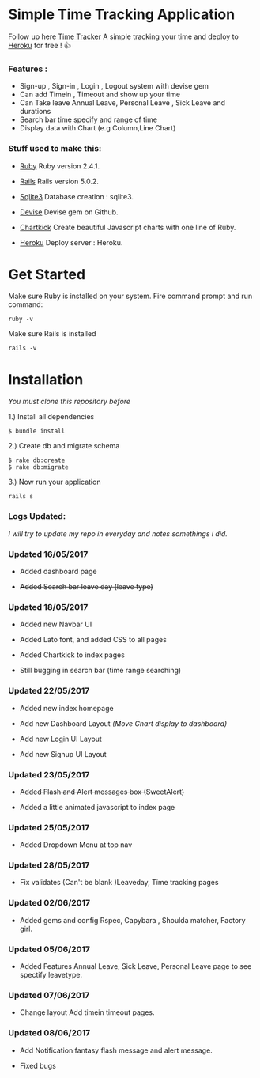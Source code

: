 # Simple Time Tracking Application

Follow up here [Time Tracker](https://simple-time-tracker.herokuapp.com)  A simple tracking your time and deploy to [Heroku](https://www.heroku.com) for free ! :+1:



### Features :

* Sign-up , Sign-in , Login , Logout system with devise gem
* Can add Timein , Timeout and show up your time
* Can Take leave  Annual Leave, Personal Leave , Sick Leave and durations
* Search bar time specify and range of time
* Display data with Chart (e.g Column,Line Chart)



### Stuff used to make this:

* [Ruby](https://www.ruby-lang.org/en/) Ruby version 2.4.1.

* [Rails](http://rubyonrails.org/) Rails version 5.0.2.

* [Sqlite3](https://www.sqlite.org/) Database creation : sqlite3.

* [Devise](https://github.com/plataformatec/devise) Devise gem on Github.

* [Chartkick](http://chartkick.com/) Create beautiful Javascript charts with one line of Ruby.

* [Heroku](https://www.heroku.com) Deploy server : Heroku.


# Get Started

Make sure Ruby is installed on your system. Fire command prompt and run command:

`ruby -v`

Make sure Rails is installed

`rails -v`


# Installation

*You must clone this repository before*

1.) Install all dependencies

`$ bundle install`


2.) Create db and migrate schema

```
$ rake db:create
$ rake db:migrate
```

3.) Now run your application

`rails s`




### Logs Updated:

*I will try to update my repo in everyday and notes somethings i did.*


### Updated 16/05/2017

* Added dashboard page

* ~~Added Search bar leave day (leave type)~~




### Updated 18/05/2017

* Added new Navbar UI

* Added Lato font, and added CSS to all pages

* Added Chartkick to index pages  

* Still bugging in search bar (time range searching)



### Updated 22/05/2017

* Added new index homepage

* Add new Dashboard Layout *(Move Chart display to dashboard)*

* Add new Login UI Layout

* Add new Signup UI Layout



### Updated 23/05/2017

* ~~Added Flash and Alert messages box (SweetAlert)~~

* Added a little animated javascript to index page



### Updated 25/05/2017

* Added Dropdown Menu at top nav



### Updated 28/05/2017

* Fix validates (Can't be blank )Leaveday, Time tracking pages


### Updated 02/06/2017

* Added gems and config Rspec, Capybara , Shoulda matcher, Factory girl.


### Updated 05/06/2017

* Added Features Annual Leave, Sick Leave, Personal Leave page to see spectify leavetype.


### Updated 07/06/2017

* Change layout Add timein timeout pages.


### Updated 08/06/2017

* Add Notification fantasy flash message and alert message.

* Fixed bugs
